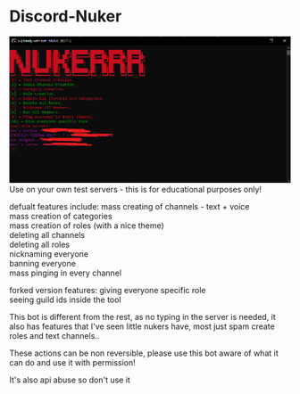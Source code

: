 # Discord-Nuker
<img src="./Screenshot 2021-09-25 160623.png">
Use on your own test servers - this is for educational purposes only!

defualt features include:
mass creating of channels - text + voice \
mass creation of categories \
mass creation of roles (with a nice theme) \
deleting all channels \
deleting all roles \
nicknaming everyone   \
banning everyone \
mass pinging in every channel 

forked version features:
giving everyone specific role \
seeing guild ids inside the tool 

This bot is different from the rest, as no typing in the server is needed, it also has features that I've seen little nukers have, most just spam create roles and text channels..

These actions can be non reversible, please use this bot aware of what it can do and use it with permission!


It's also api abuse so don't use it
